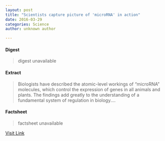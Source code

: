 ```yaml
---
layout: post
title: "Scientists capture picture of 'microRNA' in action"
date: 2016-03-29
categories: Science
author: unknown author

---
```



#### Digest
>digest unavailable

#### Extract
>Biologists have described the atomic-level workings of “microRNA” molecules, which control the expression of genes in all animals and plants. The findings add greatly to the understanding of a fundamental system of regulation in biology....

#### Factsheet
>factsheet unavailable

[Visit Link](http://feeds.sciencedaily.com/~r/sciencedaily/~3/Vsqapi2m7gA/141030141910.htm)


